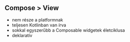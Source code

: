 ## Compose > View

* nem része a platformnak
* teljesen Kotlinban van írva
* sokkal egyszerűbb a Composable widgetek életciklusa
* deklaratív
